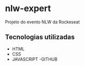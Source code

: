 # nlw-expert
Projeto do evento NLW da Rockeseat

## Tecnologias utilizadas

- HTML
- CSS
- JAVASCRIPT
-GITHUB
